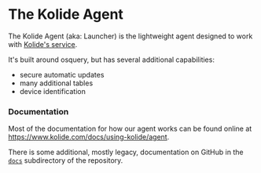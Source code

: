 The Kolide Agent
================

The Kolide Agent (aka: Launcher) is the lightweight agent designed to work with [Kolide's service](https://www.kolide.com/).

It's built around osquery, but has several additional capabilities:
- secure automatic updates
- many additional tables
- device identification

### Documentation

Most of the documentation for how our agent works can be found online at https://www.kolide.com/docs/using-kolide/agent.

There is some additional, mostly legacy, documentation on GitHub in the
[`docs`](./docs/README.md) subdirectory of the repository.

